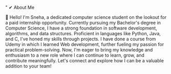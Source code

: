 " ✔ About Me

👋 Hello! I'm Sneha, a dedicated computer science student on the lookout for a paid internship opportunity. Currently pursuing my Bachelor's degree in Computer Science, I have a strong foundation in software development, algorithms, and data structures. Proficient in languages like Python, Java, and C, I've honed my skills through projects. I have done a course from Udemy in which I learned Web development, further fueling my passion for practical problem-solving. Now, I'm eager to bring my knowledge and enthusiasm to a new role where I can continue to learn, grow, and contribute meaningfully. Let's connect and explore how I can be a valuable addition to your team!

